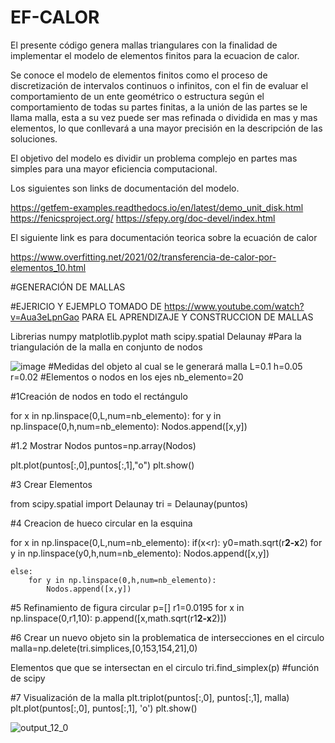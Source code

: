 # EF-CALOR

El presente código genera mallas triangulares con la finalidad de implementar el modelo de elementos finitos para la ecuacion de calor.

Se conoce el modelo de elementos finitos como el proceso de discretización de intervalos continuos o infinitos, con el fin de evaluar el comportamiento de un ente geométrico o estructura según el comportamiento de todas su partes finitas, a la unión de las partes se le llama malla, esta a su vez puede ser mas refinada o dividida en mas y mas elementos, lo que conllevará a una mayor precisión en la descripción de las soluciones.

El objetivo del modelo es dividir un problema complejo en partes mas simples para una mayor eficiencia computacional.

Los siguientes son links de documentación del modelo.

https://getfem-examples.readthedocs.io/en/latest/demo_unit_disk.html
https://fenicsproject.org/
https://sfepy.org/doc-devel/index.html

El siguiente link es para documentación teorica sobre la ecuación de calor

https://www.overfitting.net/2021/02/transferencia-de-calor-por-elementos_10.html

#GENERACIÓN DE MALLAS

#EJERICIO Y EJEMPLO TOMADO DE https://www.youtube.com/watch?v=Aua3eLpnGao PARA EL APRENDIZAJE Y CONSTRUCCION DE MALLAS

Librerias
numpy
matplotlib.pyplot
math
scipy.spatial
Delaunay #Para la triangulación de la malla en conjunto de nodos

![image](https://user-images.githubusercontent.com/105617335/170422656-e824d89d-83e3-4b46-929a-41c9f0b70603.png)
#Medidas del objeto al cual se le generará malla
L=0.1
h=0.05
r=0.02
#Elementos o nodos en los ejes
nb_elemento=20

#1Creación de nodos en todo el rectángulo

for x in np.linspace(0,L,num=nb_elemento):
    for y in np.linspace(0,h,num=nb_elemento):
        Nodos.append([x,y])

#1.2 Mostrar Nodos
puntos=np.array(Nodos)

plt.plot(puntos[:,0],puntos[:,1],"o")
plt.show()


#3  Crear Elementos

from scipy.spatial import Delaunay
tri = Delaunay(puntos)

#4  Creacion de hueco circular en la esquina

for x in np.linspace(0,L,num=nb_elemento):
    if(x<r):
        y0=math.sqrt(r**2-x**2)
        for y in np.linspace(y0,h,num=nb_elemento):
            Nodos.append([x,y])
            
    else:
        for y in np.linspace(0,h,num=nb_elemento): 
            Nodos.append([x,y])
            
#5  Refinamiento de figura circular
p=[]
r1=0.0195
for x in np.linspace(0,r1,10):
            p.append([x,math.sqrt(r1**2-x**2)])
            
#6 Crear un nuevo objeto sin la problematica de intersecciones en el circulo
malla=np.delete(tri.simplices,[0,153,154,21],0)


Elementos que que se intersectan en el circulo
tri.find_simplex(p) #función de scipy

#7  Visualización de la malla
plt.triplot(puntos[:,0], puntos[:,1], malla)
plt.plot(puntos[:,0], puntos[:,1], 'o')
plt.show()

![output_12_0](https://user-images.githubusercontent.com/105617335/170425055-5dcc3a9d-24e7-4f8e-8ccd-542dfa1a8137.png)





